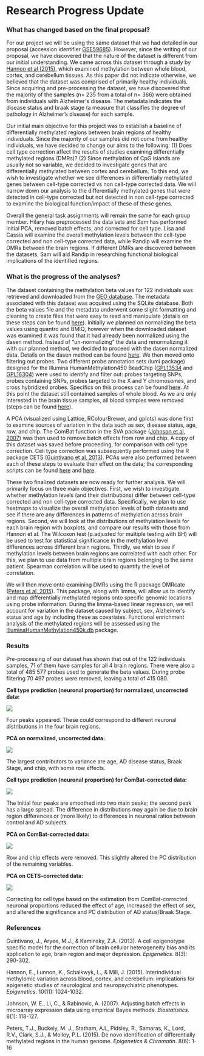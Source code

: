 Research Progress Update
================

### What has changed based on the final proposal?

For our project we will be using the same dataset that we had detailed in our proposal (accession identifier [GSE59685](https://www.ncbi.nlm.nih.gov/geo/query/acc.cgi?acc=GSE59685)). However, since the writing of our proposal, we have discovered that the nature of the dataset is different from our initial understanding. We came across this dataset through a study by [Hannon et al (2015)](https://www.ncbi.nlm.nih.gov/pmc/articles/PMC4844197/), which examined methylation between whole blood, cortex, and cerebellum tissues. As this paper did not indicate otherwise, we believed that the dataset was comprised of primarily healthy individuals. Since acquiring and pre-processing the dataset, we have discovered that the majority of the samples (n= 235 from a total of n= 366) were obtained from individuals with Alzheimer's disease. The metadata indicates the disease status and braak stage (a measure that classifies the degree of pathology in Alzheimer’s disease) for each sample. 

Our initial main objective for this project was to establish a baseline of differentially methylated regions between brain regions of healthy individuals. Since the majority of our samples did not come from healthy individuals, we have decided to change our aims to the following: (1) Does cell type correction affect the results of studies examining differentially methylated regions (DMRs)? (2) Since methylation of CpG islands are usually not so variable, we decided to investigate genes that are differentially methylated between cortex and cerebellum. To this end, we wish to investigate whether we see differences in differentially methylated genes between cell-type corrected vs non cell-type corrected data. We will narrow down our analysis to the differentially methylated genes that were detected in cell-type corrected but not detected in non cell-type corrected to examine the biological function/impact of these of these genes.

Overall the general task assignments will remain the same for each group member. Hilary has preprocessed the data sets and Sam has performed initial PCA, removed batch effects, and corrected for cell type. Lisa and Cassia will examine the overall methylation levels between the cell-type corrected and non cell-type corrected data, while Randip will examine the DMRs between the brain regions. If different DMRs are discovered between the datasets, Sam will aid Randip in researching functional biological implications of the identified regions.      

### What is the progress of the analyses?

The dataset containing the methylation beta values for 122 individuals was retrieved and downloaded from the [GEO database](https://www.ncbi.nlm.nih.gov/geo/). The metadata associated with this dataset was acquired using the SQLite database. Both the beta values file and the metadata underwent some slight formatting and cleaning to create files that were easy to read and manipulate (details on these steps can be found [here](https://github.com/STAT540-UBC/team_Methylhomies/blob/master/data/processed_data/Acquiring%20GEO%20meta%20data.Rmd)). Initially we planned on normalizing the beta values using quantro and BMIQ, however when the downloaded dataset was examined it was found that it had already been normalized using the dasen method. Instead of “un-normalizing” the data and renormalizing it with our planned method, we decided to proceed with the dasen normalized data. Details on the dasen method can be found [here](https://github.com/STAT540-UBC/team_Methylhomies/blob/master/data/processed_data/Normalization%20of%20Beta%20Data.Rmd). We then moved onto filtering out probes. Two different probe annotation sets (lumi package) designed for the Illumina HumanMethylation450 BeadChip ([GPL13534](https://www.ncbi.nlm.nih.gov/geo/query/acc.cgi?acc=GPL13534) and [GPL16304](https://www.ncbi.nlm.nih.gov/geo/query/acc.cgi?acc=GPL16304)) were used to identify and filter out: probes targeting SNPs, probes containing SNPs, probes targeted to the X and Y chromosomes, and cross hybridized probes. Specifics on this process can be found [here](https://github.com/STAT540-UBC/team_Methylhomies/blob/master/data/processed_data/Probe%20Filtering.Rmd). At this point the dataset still contained samples of whole blood. As we are only interested in the brain tissue samples, all blood samples were removed (steps can be found [here](https://github.com/STAT540-UBC/team_Methylhomies/blob/master/data/processed_data/Create.brain.only.Rmd)).

A PCA (visualized using Lattice, RColourBrewer, and gplots) was done first to examine sources of variation in the data such as sex, disease status, age, row, and chip. The ComBat function in the SVA package ([Johnson et al, 2007](https://academic.oup.com/biostatistics/article/8/1/118/252073/Adjusting-batch-effects-in-microarray-expression)) was then used to remove batch effects from row and chip. A copy of this dataset was saved before proceeding, for comparison with cell type correction. Cell type correction was subsequently performed using the R package CETS ([Guintivano et al, 2013](https://www.ncbi.nlm.nih.gov/pubmed/23426267)). PCAs were also performed between each of these steps to evaluate their effect on the data; the corresponding scripts can be found [here](https://github.com/STAT540-UBC/team_Methylhomies/blob/master/src/Cell%20Type%20Prediction.Rmd) and [here](https://github.com/STAT540-UBC/team_Methylhomies/blob/master/src/PCA%20%26%20ComBat.Rmd). 

These two finalized datasets are now ready for further analysis. We will primarily focus on three main objectives. First, we wish to investigate whether methylation levels (and their distributions) differ between cell-type corrected and non cell-type corrected data. Specifically, we plan to use heatmaps to visualize the overall methylation levels of both datasets and see if there are any differences in patterns of methylation across brain regions. Second, we will look at the distributions of methylation levels for each brain region with boxplots, and compare our results with those from Hannon et al. The Wilcoxon test (p.adjusted for multiple testing with BH) will be used to test for statistical significance in the methylation level differences across different brain regions. Thirdly, we wish to see if methylation levels between brain regions are correlated with each other. For this, we plan to use data from multiple brain regions belonging to the same patient. Spearman correlation will be used to quantify the level of correlation.

We will then move onto examining DMRs using the R package DMRcate ([Peters et al, 2015](https://epigeneticsandchromatin.biomedcentral.com/articles/10.1186/1756-8935-8-6)). This package, along with limma, will allow us to identify and map differentially methylated regions onto specific genomic locations using probe information. During the limma-based linear regression, we will account for variation in the dataset caused by subject, sex, Alzheimer’s status and age by including these as covariates. Functional enrichment analysis of the methylated regions will be assessed using the [IlluminaHumanMethylation450k.db](https://bioconductor.org/packages/release/data/annotation/html/IlluminaHumanMethylation450k.db.html) package.

### Results

Pre-processing of our dataset has shown that out of the 122 individuals samples, 71 of them have samples for all 4 brain regions. There were also a total of 485 577 probes used to generate the beta values. During probe filtering 70 497 probes were removed, leaving a total of 415 080. 

**Cell type prediction (neuronal proportion) for normalized, uncorrected data:**

![](Images/neuron_uncor.png)

Four peaks appeared. These could correspond to different neuronal distributions in the four brain regions.



**PCA on normalized, uncorrected data:**

![](Images/PCA_uncor.png)

The largest contributors to variance are age, AD disease status, Braak Stage, and chip, with some row effects.



**Cell type prediction (neuronal proportion) for ComBat-corrected data:** 

![](Images/neuron_batch_cor.png)

The initial four peaks are smoothed into two main peaks; the second peak has a large spread. The difference in distributions may again be due to brain region differences or (more likely) to differences in neuronal ratios between control and AD subjects.



**PCA on ComBat-corrected data:**

![](Images/PCA_batch_cor.png)

Row and chip effects were removed. This slightly altered the PC distribution of the remaining variables.



**PCA on CETS-corrected data:** 

![](Images/PCA_cell_cor.png)

Correcting for cell type based on the estimation from ComBat-corrected neuronal proportions reduced the effect of age, increased the effect of sex, and altered the significance and PC distribution of AD status/Braak Stage.



### References

Guintivano, J., Aryee, M.J., & Kaminsky, Z.A. (2013). A cell epigenotype specific model for the correction of brain cellular heterogeneity bias and its application to age, brain region and major depression. *Epigenetics*. 8(3): 290-302.

Hannon, E., Lunnon, K., Schalkwyk, L., & Mill, J. (2015). Interindividual methylomic variation across blood, cortex, and cerebellum: implications for epigenetic studies of neurological and neuropsychiatric phenotypes. *Epigenetics*. 10(11): 1024-1032.

Johnson, W. E., Li, C., & Rabinovic, A. (2007). Adjusting batch effects in microarray expression data using empirical Bayes methods. *Biostatistics*. 8(1): 118-127.

Peters, T.J., Buckely, M. J., Statham, A.L, Pidsley, R., Samaras, K., Lord, R.V., Clark, S.J., & Molloy, P.L. (2015). De novo identification of differentially methylated regions in the human genome. *Epigenetics & Chromatin*. 8(6): 1-16 
